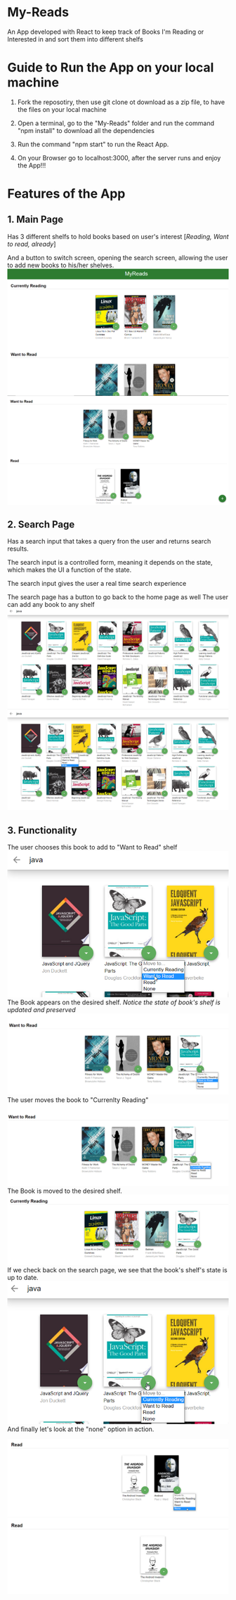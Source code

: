 # My-Reads

An App developed with React to keep track of Books I'm Reading or Interested in and sort them into different shelfs

# Guide to Run the App on your local machine

1. Fork the reposotiry, then use git clone ot download as a zip file, to have the files on your local machine

2. Open a terminal, go to the "My-Reads" folder and run the command "npm install" to download all the dependencies

3. Run the command "npm start" to run the React App.

4. On your Browser go to localhost:3000, after the server runs and enjoy the App!!!

# Features of the App

## 1. **Main Page**

Has 3 different shelfs to hold books based on user's interest [*Reading, Want to read, already*]

And a button to switch screen, opening the search screen, allowing the user to add new books to his/her shelves.
![mainpageimage1](./readme_images/main1.png)
![mainpageimage2](./readme_images/main2.png)

## 2. **Search Page**

Has a search input that takes a query fron the user and returns search results.

The search input is a controlled form, meaning it depends on the state, which makes the UI a function of the state.

The search input gives the user a real time search experience

The search page has a button to go back to the home page as well
The user can add any book to any shelf
![searchpageimage1](./readme_images/search1.png)
![searchpageimage2](./readme_images/search2.png)

## 3. **Functionality**

The user chooses this book to add to "Want to Read" shelf
![Functionalityimage1](./readme_images/func1.png)
The Book appears on the desired shelf. _Notice the state of book's shelf is updated and preserved_
![Functionalityimageimage2](./readme_images/func2.png)
The user moves the book to "Currenlty Reading"
![Functionalityimageimage3](./readme_images/func3.png)
The Book is moved to the desired shelf.
![Functionalityimageimage4](./readme_images/func4.png)
If we check back on the search page, we see that the book's shelf's state is up to date.
![Functionalityimageimage5](./readme_images/func5.png)
And finally let's look at the "none" option in action.

![Functionalityimageimage5](./readme_images/func6.png)
![Functionalityimageimage5](./readme_images/func7.png)
